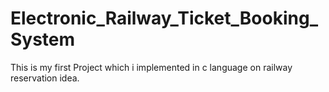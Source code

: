 # Electronic_Railway_Ticket_Booking_System
This is my first Project which i implemented in c language on railway reservation idea.
